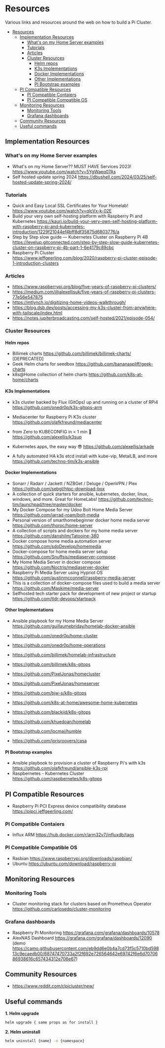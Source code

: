 # Resources

Various links and resources around the web on how to build a Pi Cluster.

- [Resources](#resources)
	- [Implementation Resources](#implementation-resources)
		- [What's on my Home Server examples](#whats-on-my-home-server-examples)
		- [Tutorials](#tutorials)
		- [Articles](#articles)
		- [Cluster Resources](#cluster-resources)
			- [Helm repos](#helm-repos)
			- [K3s Implementations](#k3s-implementations)
			- [Docker Implementations](#docker-implementations)
			- [Other Implementations](#other-implementations)
			- [PI Bootstrap examples](#pi-bootstrap-examples)
	- [PI Compatible Resources](#pi-compatible-resources)
		- [PI Compatible Contaiers](#pi-compatible-contaiers)
		- [PI Compatible Compatible OS](#pi-compatible-compatible-os)
	- [Monitoring Resources](#monitoring-resources)
		- [Monitoring Tools](#monitoring-tools)
		- [Grafana dashboards](#grafana-dashboards)
	- [Community Resources](#community-resources)
	- [Useful commands](#useful-commands)

## Implementation Resources

### What's on my Home Server examples

- What's on my Home Server?? MUST HAVE Services 2023! <https://www.youtube.com/watch?v=5YgWaeq07As>
- Self hosted update spring 2024 https://dbushell.com/2024/03/25/self-hosted-update-spring-2024/

### Tutorials

- Quick and Easy Local SSL Certificates for Your Homelab! <https://www.youtube.com/watch?v=qlcVx-k-02E>
- Build your very own self-hosting platform with Raspberry Pi and Kubernetes <https://kauri.io/build-your-very-own-self-hosting-platform-with-raspberry-pi-and-kubernetes-introduction/1229f21044ef4bff8df35875d6803776/a>
- Step by Step slow guide — Kubernetes Cluster on Raspberry Pi 4B <https://levelup.gitconnected.com/step-by-step-slow-guide-kubernetes-cluster-on-raspberry-pi-4b-part-1-6e4179c89cbc>
- Raspberry Pi Cluster <https://www.jeffgeerling.com/blog/2020/raspberry-pi-cluster-episode-1-introduction-clusters>

### Articles

- <https://www.raspberrypi.org/blog/five-years-of-raspberry-pi-clusters/>
- <https://medium.com/@alexellisuk/five-years-of-raspberry-pi-clusters-77e56e547875>
- <https://mtlynch.io/digitizing-home-videos-walkthrough/>
- <https://blog.dsb.dev/posts/accessing-my-k3s-cluster-from-anywhere-with-tailscale/index.html>
- <https://notes.jupiterbroadcasting.com/self-hosted/2021/episode-054/>

### Cluster Resources

#### Helm repos

- Billimek charts <https://github.com/billimek/billimek-charts/> [DEPRECATED]
- Geek Helm charts for seedbox <https://github.com/bananaspliff/geek-charts>
- k8s@Home collection of helm charts <https://github.com/k8s-at-home/charts>

#### K3s Implementations

- k3s cluster backed by Flux (GitOps) up and running on a cluster of RPi4 <https://github.com/onedr0p/k3s-gitops-arm>
- Mediacenter for Raspberry Pi K3s cluster <https://github.com/olafkfreund/mediacenter>

- from Zero to KUBECONFIG in < 1 min 🚀 <https://github.com/alexellis/k3sup>
- Kubernetes apps, the easy way 😎 <https://github.com/alexellis/arkade>

- A fully automated HA k3s etcd install with kube-vip, MetalLB, and more <https://github.com/techno-tim/k3s-ansible>

#### Docker Implementations

- Sonarr / Radarr / Jackett / NZBGet / Deluge / OpenVPN / Plex <https://github.com/sebgl/htpc-download-box>
- A collection of quick starters for ansible, kubernetes, docker, linux, windows, and more. Great for HomeLabs! <https://github.com/techno-tim/launchpad/tree/master/docker>
- My Docker Compose for my Udoo Bolt Home Media Server <https://github.com/jarrad-roam/bolt-media>
- Personal version of smarthomebeginner docker home media server <https://github.com/thoroc/home-server>
- A collection of scripts and dockers for my home media server <https://github.com/danshilm/Tatooine-380>
- Docker compose home media automation server <https://github.com/sdoDevelop/homemedia>
- Docker-compose for home media server setup <https://github.com/Snuffsis/mediaserver-compose>
- My Home Media Server in docker compose <https://github.com/Noctris/mediaserver-docker>
- Raspberry Pi Media Server using Hypriot OS <https://github.com/austinmcconnell/raspberry-media-server>
- This is a collection of docker-compose files used to build a media server <https://github.com/Maskime/media-server>
- Selfhosted tech starter pack for development of new project or startup <https://github.com/tldr-devops/startpack>

#### Other Implementations

- Ansible playbook for my Home Media Server <https://github.com/guillaumebriday/homelab-docker-ansible>

- <https://github.com/onedr0p/home-cluster>
- <https://github.com/onedr0p/home-operations>

- <https://github.com/billimek/homelab-infrastructure>
- <https://github.com/billimek/k8s-gitops>
- <https://github.com/PixelJonas/homecluster>
- <https://github.com/PixelJonas/homeserver>

- <https://github.com/bjw-s/k8s-gitops>

- <https://github.com/k8s-at-home/awesome-home-kubernetes>

- <https://github.com/blackjid/k8s-gitops>

- <https://github.com/khuedoan/homelab>
- <https://github.com/locmai/humble>

- https://github.com/jorisroovers/casa

#### PI Bootstrap examples

- Ansible playbook to provision a cluster of Raspberry Pi's with k3s <https://github.com/olafkfreund/ansible-k3s-rpi>
- Raspbernetes - Kubernetes Cluster <https://github.com/raspbernetes/k8s-gitops>

## PI Compatible Resources

- Raspberry Pi PCI Express device compatibility database <https://pipci.jeffgeerling.com/>

### PI Compatible Contaiers

- Influx ARM <https://hub.docker.com/r/arm32v7/influxdb/tags>

### PI Compatible Compatible OS

- Rasbian <https://www.raspberrypi.org/downloads/raspbian/>
- Ubuntu <https://ubuntu.com/download/raspberry-pi>

## Monitoring Resources

### Monitoring Tools

- Cluster monitoring stack for clusters based on Prometheus Operator <https://github.com/carlosedp/cluster-monitoring>

### Grafana dashboards

- Raspberry Pi Monitoring <https://grafana.com/grafana/dashboards/10578>
- AlexNAS Dashboard <https://grafana.com/grafana/dashboards/12090> (demo <https://camo.githubusercontent.com/eb9dd6e0b4a7cd73f5c5710bd59813c9ecaedb00/68747470733a2f2f692e726564642e69742f6e6d7070686938616c657434312e706e67>)

## Community Resources

- <https://www.reddit.com/r/picluster/new/>

## Useful commands

**1. Helm upgrade**

```bash
helm upgrade { same props as for install }
```

**2. Helm uninstall**

```bash
helm uninstall {name} -n {namespace}
```
